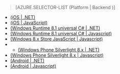 ﻿> [AZURE.SELECTOR-LIST (Platform | Backend )]
- [(iOS | .NET)](../articles/mobile-services-dotnet-backend-ios-get-started-push.md)
- [(iOS | JavaScript)](../articles/mobile-services-javascript-backend-ios-get-started-push.md)
- [(Windows Runtime 8.1 universal C# | .NET)](../articles/mobile-services-dotnet-backend-windows-universal-dotnet-get-started-push.md)
- [(Windows Runtime 8.1 universal C# | Javascript)](../articles/mobile-services-javascript-backend-windows-universal-dotnet-get-started-push.md)
- [(Windows 8.x Store JavaScript | Javascript)](../articles/mobile-services-javascript-backend-windows-store-javascript-get-started-push.md)
- - [(Windows Phone Silverlight 8.x | .NET)](../articles/mobile-services-dotnet-backend-windows-phone-get-started-push.md)
- [(Windows Phone Silverlight 8.x | Javascript)](../articles/mobile-services-javascript-backend-windows-phone-get-started-push.md)
- [(Android | .NET)](../articles/mobile-services-dotnet-backend-android-get-started-push.md)
- [(Android | Javascript)](../articles/mobile-services-javascript-backend-android-get-started-push.md)
